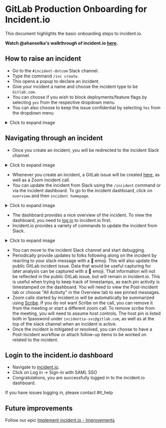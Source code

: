 # GitLab Production Onboarding for Incident.io

This document highlights the basic onboarding steps to incident.io.

**Watch @ahanselka's walkthrough of incident.io [here](https://youtu.be/JeQu1UAxJE4).**

## How to raise an incident

- Go to the `#incident-dotcom` Slack channel.
- Type the command `/inc create`.
- This opens a popup to declare an incident.
- Give your incident a name and choose the incident type to be `Gitlab.com`.
- You can choose if you wish to block deployments/feature flags by selecting `yes` from the respective dropdown menu
- You can also choose to keep the issue confidential by selecting `Yes` from the dropdown menu

<details>
  <summary>Click to expand image</summary>
  <img src="img/declare.png" style="width: 50%;" alt="Resized Image">
</details>

## Navigating through an incident

- Once you create an incident, you will be redirected to the incident Slack channel.

<details>
  <summary>Click to expand image</summary>
  <img src="img/incidentio-slackchannel.png" style="width: 50%;" alt="Resized Image">
</details>

- Whenever you create an incident, a GitLab issue will be created [here](https://gitlab.com/gitlab-com/gl-infra/production/-/issues/?sort=created_date&state=opened&first_page_size=100), as well as a Zoom incident call.
- You can update the incident from Slack using the `/incident` command or via the incident dashboard. To go to the incident dashboard, click on `overview` and then `incident homepage`.

<details>
  <summary>Click to expand image</summary>
  <img src="img/incidentio-dashboard.png" style="width: 50%;" alt="Resized Image">
</details>

- The dashboard provides a nice overview of the incident. To view the dashboard, you need to [log in](#login-to-the-incidentio-dashboard) to incident.io first.
- Incident.io provides a variety of commands to update the incident from Slack.

<details>
  <summary>Click to expand image</summary>
  <img src="img/incidentio-options.png" style="width: 50%;" alt="Resized Image">
</details>

- You can move to the incident Slack channel and start debugging.
- Periodically provide updates to folks following along on the incident by reacting to your slack message with a :mega: emoji. This will also update the public GitLab incident issue. Data that would be useful capturing for later analysis can be captured with a :pushpin: emoji. That information will not be reflected in the public GitLab issue, but will remain in incident.io. This is useful when trying to keep track of timestamps, as each pin activity is timestamped on the dashboard. You will need to view the Post-Incident tab or choose "All Activity" in the Overview tab to see pinned messages.
- Zoom calls started by incident.io will be automatically be summarized using [Scribe](https://incident.io/changelog/scribe). If you do not want Scribe on the call, you can remove it from the meeting or start a different zoom call. To remove scribe from the meeting, you will need to assume host controls. The host pin is listed both in 1password under `incidentio-svc@gitlab.com`, as well as at the top of the slack channel when an incident is active.
- Once the incident is mitigated or resolved, you can choose to have a Post-Incident workflow or attach follow-up items to be worked on related to the incident.

## Login to the incident.io dashboard

- Navigate to [incident.io](https://incident.io/).
- Click on Log in -> Sign-in with SAML SSO
- Congratulations, you are successfully logged in to the incident.io dashboard.

If you have issues logging in, please contact #it_help

## Future improvements

Follow our epic [Implement incident.io - Improvements](https://gitlab.com/groups/gitlab-com/gl-infra/-/epics/1489)
